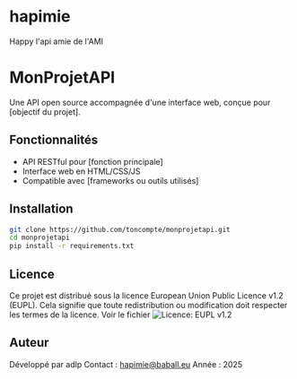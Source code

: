 # hapimie
Happy l'api amie de l'AMI

# MonProjetAPI

Une API open source accompagnée d'une interface web, conçue pour [objectif du projet].

## Fonctionnalités

- API RESTful pour [fonction principale]
- Interface web en HTML/CSS/JS
- Compatible avec [frameworks ou outils utilisés]

## Installation

```bash
git clone https://github.com/toncompte/monprojetapi.git
cd monprojetapi
pip install -r requirements.txt

```

## Licence
Ce projet est distribué sous la licence European Union Public Licence v1.2 (EUPL).
Cela signifie que toute redistribution ou modification doit respecter les termes de la licence.
Voir le fichier ![Licence: EUPL v1.2](https://img.shields.io/badge/License-EUPL%20v1.2-blue.svg)

## Auteur
Développé par adlp
Contact : hapimie@baball.eu
Année : 2025
